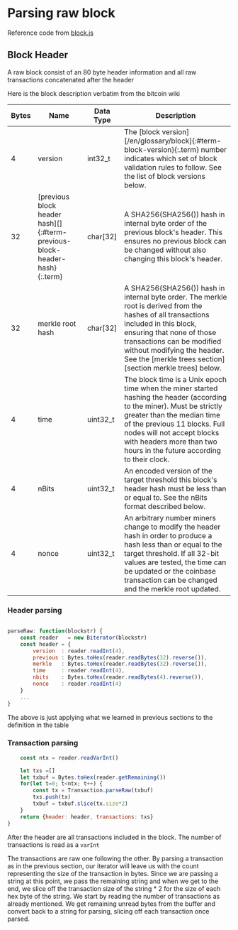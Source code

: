 # Parsing raw block

Reference code from [block.js](../src/block.js)



## Block Header
A raw block consist of an 80 byte header information and all raw transactions concatenated after the header

Here is the block description verbatim from the bitcoin wiki

| Bytes | Name                | Data Type | Description
|-------|---------------------|-----------|----------------
| 4     | version             |  int32_t  | The [block version][/en/glossary/block]{:#term-block-version}{:.term} number indicates which set of block validation rules to follow. See the list of block versions below.
| 32    | [previous block header hash][]{:#term-previous-block-header-hash}{:.term} | char[32]  | A SHA256(SHA256()) hash in internal byte order of the previous block's header.  This ensures no previous block can be changed without also changing this block's header.
| 32    | merkle root hash    | char[32]  | A SHA256(SHA256()) hash in internal byte order. The merkle root is derived from the hashes of all transactions included in this block, ensuring that none of those transactions can be modified without modifying the header.  See the [merkle trees section][section merkle trees] below.
| 4     | time                | uint32_t  | The block time is a Unix epoch time when the miner started hashing the header (according to the miner).  Must be strictly greater than the median time of the previous 11 blocks.  Full nodes will not accept blocks with headers more than two hours in the future according to their clock.
| 4     | nBits               | uint32_t  | An encoded version of the target threshold this block's header hash must be less than or equal to.  See the nBits format described below.
| 4     | nonce               | uint32_t  | An arbitrary number miners change to modify the header hash in order to produce a hash less than or equal to the target threshold.  If all 32-bit values are tested, the time can be updated or the coinbase transaction can be changed and the merkle root updated.

### Header parsing

```javascript

parseRaw: function(blockstr) {
    const reader   = new Biterator(blockstr)
    const header = {
        version  : reader.readInt(4),
        previous : Bytes.toHex(reader.readBytes(32).reverse()),
        merkle   : Bytes.toHex(reader.readBytes(32).reverse()),
        time     : reader.readInt(4),
        nbits    : Bytes.toHex(reader.readBytes(4).reverse()),
        nonce    : reader.readInt(4)
    }
    ...
}
```

The above is just applying what we learned in previous sections to the definition in the table

### Transaction parsing

```javascript
    const ntx = reader.readVarInt()

    let txs =[]
    let txbuf = Bytes.toHex(reader.getRemaining())
    for(let t=0; t<ntx; t++) {
        const tx = Transaction.parseRaw(txbuf)
        txs.push(tx)
        txbuf = txbuf.slice(tx.size*2) 
    }
    return {header: header, transactions: txs} 
}
```
After the header are all transactions included in the block.  The number of transactions is read as a `varInt`

The transactions are raw one following the other.  By parsing a transaction as in the previous section, our iterator will leave us with the count representing the size of the transaction in bytes.  Since we are passing a string at this point, we pass the remaining string and when we get to the end, we slice off the transaction size of the string * 2 for the size of each hex byte of the string.  We start by reading the number of transactions as already mentioned.  We get remaining unread bytes from the buffer and convert back to a string for parsing, slicing off each transaction once parsed.